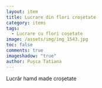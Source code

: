 ```yaml
---
layout: item
title: Lucrare din flori croșetate
category: items
tags:
  - Lucrare cu flori coșetate
image: /assets/img/img_1543.jpg
toc: false
comments: true
imageshadow: "true"
author: Pușca Tatiana
---
```

Lucrăr hamd made croșetate